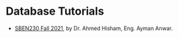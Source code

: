 # Database Tutorials

* [SBEN230 Fall 2021](/database-tutorials/fall2021/index), by Dr. Ahmed Hisham, Eng. Ayman Anwar.
